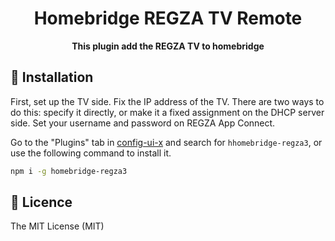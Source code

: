 <div align="center">
  <h1>Homebridge REGZA TV Remote</h1>
</div>

<div align="center">
  <strong>This plugin add the REGZA TV to homebridge</strong>
</div>



## 📲 Installation
First, set up the TV side. Fix the IP address of the TV. There are two ways to do this: specify it directly, or make it a fixed assignment on the DHCP server side.
Set your username and password on REGZA App Connect.

Go to the "Plugins" tab in [config-ui-x](https://github.com/oznu/homebridge-config-ui-x) and search for `hhomebridge-regza3`, or use the following command to install it.

```sh
npm i -g homebridge-regza3
```

## 🎫 Licence

The MIT License (MIT)
